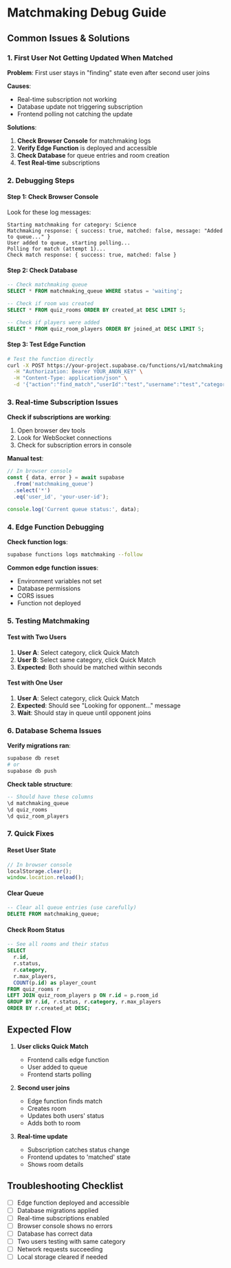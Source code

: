 # Matchmaking Debug Guide

## Common Issues & Solutions

### 1. First User Not Getting Updated When Matched

**Problem**: First user stays in "finding" state even after second user joins

**Causes**:
- Real-time subscription not working
- Database update not triggering subscription
- Frontend polling not catching the update

**Solutions**:
1. **Check Browser Console** for matchmaking logs
2. **Verify Edge Function** is deployed and accessible
3. **Check Database** for queue entries and room creation
4. **Test Real-time** subscriptions

### 2. Debugging Steps

#### Step 1: Check Browser Console
Look for these log messages:
```
Starting matchmaking for category: Science
Matchmaking response: { success: true, matched: false, message: "Added to queue..." }
User added to queue, starting polling...
Polling for match (attempt 1)...
Check match response: { success: true, matched: false }
```

#### Step 2: Check Database
```sql
-- Check matchmaking queue
SELECT * FROM matchmaking_queue WHERE status = 'waiting';

-- Check if room was created
SELECT * FROM quiz_rooms ORDER BY created_at DESC LIMIT 5;

-- Check if players were added
SELECT * FROM quiz_room_players ORDER BY joined_at DESC LIMIT 5;
```

#### Step 3: Test Edge Function
```bash
# Test the function directly
curl -X POST https://your-project.supabase.co/functions/v1/matchmaking \
  -H "Authorization: Bearer YOUR_ANON_KEY" \
  -H "Content-Type: application/json" \
  -d '{"action":"find_match","userId":"test","username":"test","category":"Science"}'
```

### 3. Real-time Subscription Issues

**Check if subscriptions are working**:
1. Open browser dev tools
2. Look for WebSocket connections
3. Check for subscription errors in console

**Manual test**:
```javascript
// In browser console
const { data, error } = await supabase
  .from('matchmaking_queue')
  .select('*')
  .eq('user_id', 'your-user-id');

console.log('Current queue status:', data);
```

### 4. Edge Function Debugging

**Check function logs**:
```bash
supabase functions logs matchmaking --follow
```

**Common edge function issues**:
- Environment variables not set
- Database permissions
- CORS issues
- Function not deployed

### 5. Testing Matchmaking

#### Test with Two Users
1. **User A**: Select category, click Quick Match
2. **User B**: Select same category, click Quick Match
3. **Expected**: Both should be matched within seconds

#### Test with One User
1. **User A**: Select category, click Quick Match
2. **Expected**: Should see "Looking for opponent..." message
3. **Wait**: Should stay in queue until opponent joins

### 6. Database Schema Issues

**Verify migrations ran**:
```bash
supabase db reset
# or
supabase db push
```

**Check table structure**:
```sql
-- Should have these columns
\d matchmaking_queue
\d quiz_rooms
\d quiz_room_players
```

### 7. Quick Fixes

#### Reset User State
```javascript
// In browser console
localStorage.clear();
window.location.reload();
```

#### Clear Queue
```sql
-- Clear all queue entries (use carefully)
DELETE FROM matchmaking_queue;
```

#### Check Room Status
```sql
-- See all rooms and their status
SELECT 
  r.id, 
  r.status, 
  r.category, 
  r.max_players,
  COUNT(p.id) as player_count
FROM quiz_rooms r
LEFT JOIN quiz_room_players p ON r.id = p.room_id
GROUP BY r.id, r.status, r.category, r.max_players
ORDER BY r.created_at DESC;
```

## Expected Flow

1. **User clicks Quick Match**
   - Frontend calls edge function
   - User added to queue
   - Frontend starts polling

2. **Second user joins**
   - Edge function finds match
   - Creates room
   - Updates both users' status
   - Adds both to room

3. **Real-time update**
   - Subscription catches status change
   - Frontend updates to 'matched' state
   - Shows room details

## Troubleshooting Checklist

- [ ] Edge function deployed and accessible
- [ ] Database migrations applied
- [ ] Real-time subscriptions enabled
- [ ] Browser console shows no errors
- [ ] Database has correct data
- [ ] Two users testing with same category
- [ ] Network requests succeeding
- [ ] Local storage cleared if needed
